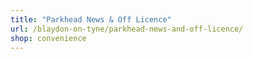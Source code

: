```yaml
---
title: "Parkhead News & Off Licence"
url: /blaydon-on-tyne/parkhead-news-and-off-licence/
shop: convenience
---
```

